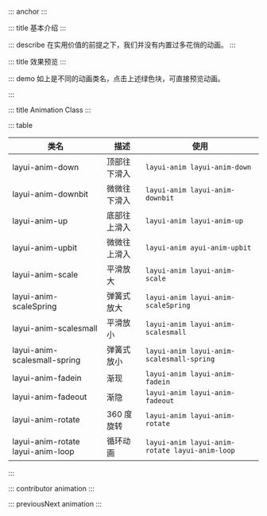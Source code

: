 ::: anchor
:::

::: title 基本介绍
:::

::: describe 在实用价值的前提之下，我们并没有内置过多花俏的动画。
:::

::: title 效果预览 
:::

::: demo 如上是不同的动画类名，点击上述绿色块，可直接预览动画。

<template>
  <div class="anim">
    <ul class="layui-border-box site-doc-icon site-doc-anim">
      <li style="height:auto">
        <div class="layui-anim layui-anim-down" @click="replay">顶部往下滑入</div>
        <div class="code">layui-anim-down</div>
      </li>
      <li style="height:auto">
        <div class="layui-anim layui-anim-downbit" @click="replay">微微往下滑入</div>
        <div class="code">layui-anim-downbit</div>
      </li>
      <li style="height:auto">
        <div class="layui-anim layui-anim-up" @click="replay">底部往上滑入</div>
        <div class="code">layui-anim-up</div>
      </li>
      <li style="height:auto">
        <div class="layui-anim layui-anim-upbit" @click="replay">微微往上滑入</div>
        <div class="code">layui-anim-upbit</div>
      </li>
      <li style="height:auto">
        <div class="layui-anim layui-anim-scale" @click="replay">平滑放大</div>
        <div class="code">layui-anim-scale</div>
      </li>
      <li style="height:auto">
        <div class="layui-anim layui-anim-scaleSpring" @click="replay">弹簧式放大</div>
        <div class="code">layui-anim-scaleSpring</div>
      </li>
      <li style="height:auto">
        <div class="layui-anim layui-anim-scalesmall" @click="replay">平滑放小</div>
        <div class="code">layui-anim-scalesmall</div>
      </li>
      <li style="height:auto">
        <div class="layui-anim layui-anim-scalesmall-spring" @click="replay">弹簧式放小</div>
        <div class="code">layui-anim-scalesmall-spring</div>
      </li>
      <li style="height:auto">
        <div class="layui-anim layui-anim-fadein" @click="replay">渐现</div>
        <div class="code">layui-anim-fadein</div>
      </li>
      <li style="height:auto">
        <div class="layui-anim" @click="replay($event,'layui-anim-fadeout')">渐隐</div>
        <div class="code">layui-anim-fadeout</div>
      </li>
      <li style="height:auto">
        <div class="layui-anim layui-anim-rotate" @click="replay">360度旋转</div>
        <div class="code">layui-anim-rotate</div>
      </li>
      <li style="height:auto">
        <div class="layui-anim layui-anim-rotate layui-anim-loop" @click="replay">循环动画</div>
        <div class="code">追加：layui-anim-loop</div>
      </li>
    </ul>
  </div>
</template>

<script>
import { ref } from 'vue'

export default {
  setup() {
    const replay = (e, animClass) => {
      const el = e.currentTarget;
      const targetClass = el.classList[1];
      if(!targetClass){
        el.classList.add(animClass);
      }else{
        el.classList.remove(targetClass);
        setTimeout(() => {
          el.classList.add(targetClass);
        },100) 
      }
    }
    return {
      replay
    }
  }
}
</script>

:::

::: title Animation Class
:::

::: table

| 类名                                | 描述         | 使用                                           |
| ----------------------------------- | ------------ | ---------------------------------------------- |
| layui-anim-down                     | 顶部往下滑入  | `layui-anim layui-anim-down`                   |
| layui-anim-downbit                  | 微微往下滑入  | `layui-anim layui-anim-downbit`                |
| layui-anim-up                       | 底部往上滑入  | `layui-anim layui-anim-up`                     |
| layui-anim-upbit                    | 微微往上滑入  | `layui-anim ayui-anim-upbit`                   |
| layui-anim-scale                    | 平滑放大      | `layui-anim layui-anim-scale`                  |
| layui-anim-scaleSpring              | 弹簧式放大    | `layui-anim layui-anim-scaleSpring`            |
| layui-anim-scalesmall               | 平滑放小      | `layui-anim layui-anim-scalesmall`             |
| layui-anim-scalesmall-spring        | 弹簧式放小    | `layui-anim layui-anim-scalesmall-spring`      |
| layui-anim-fadein                   | 渐现          | `layui-anim layui-anim-fadein`                 |
| layui-anim-fadeout                  | 渐隐          | `layui-anim layui-anim-fadeout`                |
| layui-anim-rotate                   | 360 度旋转    | `layui-anim layui-anim-rotate`                 |
| layui-anim-rotate layui-anim-loop   | 循环动画      | `layui-anim layui-anim-rotate layui-anim-loop` |

:::

::: contributor animation
:::

::: previousNext animation
:::
